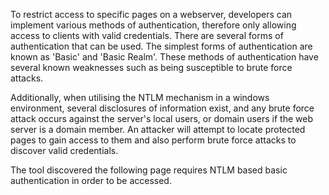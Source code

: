 To restrict access to specific pages on a webserver, developers can
implement various methods of authentication, therefore only allowing
access to clients with valid credentials. There are several forms of
authentication that can be used. The simplest forms of authentication
are known as 'Basic' and 'Basic Realm'. These methods of
authentication have several known weaknesses such as being susceptible
to brute force attacks.

Additionally, when utilising the NTLM
mechanism in a windows environment, several disclosures of information
exist, and any brute force attack occurs against the server's local
users, or domain users if the web server is a domain member.
An attacker will attempt to locate protected pages to gain access
to them and also perform brute force attacks to discover valid
credentials.

The tool discovered the following page requires NTLM
based basic authentication in order to be accessed.